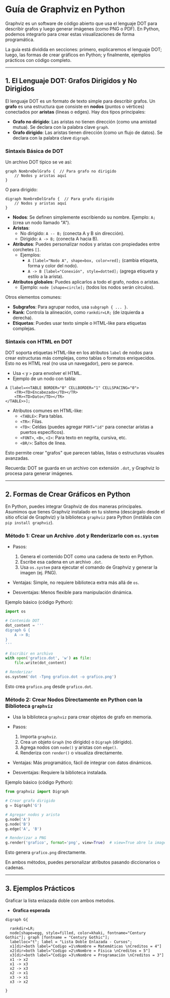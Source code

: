 # Guía de Graphviz en Python

Graphviz es un software de código abierto que usa el lenguaje DOT para describir grafos y luego generar imágenes (como PNG o PDF). En Python, podemos integrarlo para crear estas visualizaciones de forma programática.

La guía está dividida en secciones: primero, explicaremos el lenguaje DOT; luego, las formas de crear gráficos en Python; y finalmente, ejemplos prácticos con código completo.

---

## 1. El Lenguaje DOT: Grafos Dirigidos y No Dirigidos

El lenguaje DOT es un formato de texto simple para describir grafos. Un **grafo** es una estructura que consiste en **nodos** (puntos o vértices) conectados por **aristas** (líneas o edges). Hay dos tipos principales:

- **Grafo no dirigido**: Las aristas no tienen dirección (como una amistad mutua). Se declara con la palabra clave `graph`.
- **Grafo dirigido**: Las aristas tienen dirección (como un flujo de datos). Se declara con la palabra clave `digraph`.

### Sintaxis Básica de DOT

Un archivo DOT típico se ve así:

```
graph NombreDelGrafo {  // Para grafo no dirigido
    // Nodos y aristas aquí
}
```

O para dirigido:

```
digraph NombreDelGrafo {  // Para grafo dirigido
    // Nodos y aristas aquí
}
```

- **Nodos**: Se definen simplemente escribiendo su nombre. Ejemplo: `A;` (crea un nodo llamado "A").
- **Aristas**:
  - No dirigido: `A -- B;` (conecta A y B sin dirección).
  - Dirigido: `A -> B;` (conecta A hacia B).
- **Atributos**: Puedes personalizar nodos y aristas con propiedades entre corchetes `[]`.
  - Ejemplos:
    - `A [label="Nodo A", shape=box, color=red];` (cambia etiqueta, forma y color del nodo).
    - `A -> B [label="Conexión", style=dotted];` (agrega etiqueta y estilo a la arista).
- **Atributos globales**: Puedes aplicarlos a todo el grafo, nodos o aristas.
  - Ejemplo: `node [shape=circle];` (todos los nodos serán círculos).

Otros elementos comunes:
- **Subgrafos**: Para agrupar nodos, usa `subgraph { ... }`.
- **Rank**: Controla la alineación, como `rankdir=LR;` (de izquierda a derecha).
- **Etiquetas**: Puedes usar texto simple o HTML-like para etiquetas complejas.

### Sintaxis con HTML en DOT

DOT soporta etiquetas HTML-like en los atributos `label` de nodos para crear estructuras más complejas, como tablas o formatos enriquecidos. Esto no es HTML real (no usa un navegador), pero se parece.

- Usa `<` y `>` para envolver el HTML.
- Ejemplo de un nodo con tabla:

```
A [label=<<TABLE BORDER="0" CELLBORDER="1" CELLSPACING="0">
    <TR><TD>Encabezado</TD></TR>
    <TR><TD>Dato</TD></TR>
</TABLE>>];
```

- Atributos comunes en HTML-like:
  - `<TABLE>`: Para tablas.
  - `<TR>`: Filas.
  - `<TD>`: Celdas (puedes agregar `PORT="id"` para conectar aristas a puertos específicos).
  - `<FONT>`, `<B>`, `<I>`: Para texto en negrita, cursiva, etc.
  - `<BR/>`: Saltos de línea.

Esto permite crear "grafos" que parecen tablas, listas o estructuras visuales avanzadas.

Recuerda: DOT se guarda en un archivo con extensión `.dot`, y Graphviz lo procesa para generar imágenes.

---

## 2. Formas de Crear Gráficos en Python

En Python, puedes integrar Graphviz de dos maneras principales. Asumimos que tienes Graphviz instalado en tu sistema (descárgalo desde el sitio oficial de Graphviz) y la biblioteca `graphviz` para Python (instálala con `pip install graphviz`).

### Método 1: Crear un Archivo .dot y Renderizarlo con `os.system`

- Pasos:
  1. Genera el contenido DOT como una cadena de texto en Python.
  2. Escribe esa cadena en un archivo `.dot`.
  3. Usa `os.system` para ejecutar el comando de Graphviz y generar la imagen (ej. PNG).

- Ventajas: Simple, no requiere biblioteca extra más allá de `os`.
- Desventajas: Menos flexible para manipulación dinámica.

Ejemplo básico (código Python):

```python
import os

# Contenido DOT
dot_content = '''
digraph G {
    A -> B;
}
'''

# Escribir en archivo
with open('grafico.dot', 'w') as file:
    file.write(dot_content)

# Renderizar
os.system('dot -Tpng grafico.dot -o grafico.png')
```

Esto crea `grafico.png` desde `grafico.dot`.

### Método 2: Crear Nodos Directamente en Python con la Biblioteca `graphviz`

- Usa la biblioteca `graphviz` para crear objetos de grafo en memoria.
- Pasos:
  1. Importa `graphviz`.
  2. Crea un objeto `Graph` (no dirigido) o `Digraph` (dirigido).
  3. Agrega nodos con `node()` y aristas con `edge()`.
  4. Renderiza con `render()` o visualiza directamente.

- Ventajas: Más programático, fácil de integrar con datos dinámicos.
- Desventajas: Requiere la biblioteca instalada.

Ejemplo básico (código Python):

```python
from graphviz import Digraph

# Crear grafo dirigido
g = Digraph('G')

# Agregar nodos y arista
g.node('A')
g.node('B')
g.edge('A', 'B')

# Renderizar a PNG
g.render('grafico', format='png', view=True)  # view=True abre la imagen
```

Esto genera `grafico.png` directamente.

En ambos métodos, puedes personalizar atributos pasando diccionarios o cadenas.

---

## 3. Ejemplos Prácticos


Graficar la lista enlazada doble con ambos metodos. 

- **Grafica esperada**
```
digraph G{

  rankdir=LR; 
  node[shape=egg, style=filled, color=khaki, fontname="Century Gothic"]; graph [fontname = "Century Gothic"];
  labelloc="t"; label = "Lista Doble Enlazada - Cursos";
  x1[dir=both label="Codigo =1\nNombre = Matemáticas \nCreditos = 4"]
  x2[dir=both label="Codigo =2\nNombre = Física \nCreditos = 5"]
  x3[dir=both label="Codigo =3\nNombre = Programación \nCreditos = 3"]
  x1 -> x2
  x1 -> x3
  x2 -> x3
  x2 -> x1
  x3 -> x1
  x3 -> x2

}

```
